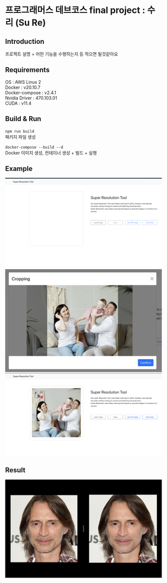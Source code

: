 # 프로그래머스 데브코스 final project : 수리 (Su Re)


## Introduction
프로젝트 설명 + 어떤 기능을 수행하는지 등 적으면 될것같아요


## Requirements
OS : AWS Linux 2  
Docker : v20.10.7  
Docker-compose : v2.4.1  
Nvidia Driver : 470.103.01    
CUDA : v11.4



## Build & Run
`npm run build`  
패키지 파일 생성


`docker-compose --build --d`  
Docker 이미지 생성, 컨테이너 생성 + 빌드 + 실행  




## Example
![Example](./Images/example.png)
![Crop](./Images/Crop.png)
![Load](./Images/Load.png)


## Result
![Compare](./Images/compare.png)

